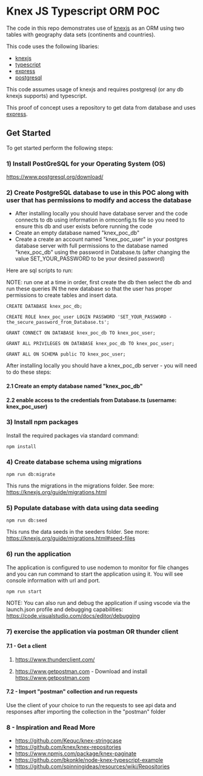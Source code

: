 # Knex JS Typescript ORM POC

The code in this repo demonstrates use of [knexjs](https://knexjs.org/) as an ORM using two tables with geography data sets (continents and countries).

This code uses the following libaries:

- [knexjs](https://knexjs.org/)
- [typescript](https://www.typescriptlang.org/)
- [express](https://expressjs.com/)
- [postgresql](https://www.postgresql.org/)

This code assumes usage of knexjs and requires postgresql (or any db knexjs supports) and typescript.

This proof of concept uses a repository to get data from database and uses [express](https://expressjs.com/).

## Get Started

To get started perform the following steps:

### 1) Install PostGreSQL for your Operating System (OS)

https://www.postgresql.org/download/

### 2) Create PostgreSQL database to use in this POC along with user that has permissions to modify and access the database

- After installing locally you should have database server and the code connects to db using information in ormconfig.ts file so you need to ensure this db and user exists before running the code
- Create an empty database named "knex_poc_db"
- Create a create an account named "knex_poc_user" in your postgres database server with full permissions to the database named "knex_poc_db" using the password in Database.ts (after changing the value SET_YOUR_PASSWORD to be your desired password)

Here are sql scripts to run:

NOTE: run one at a time in order, first create the db then select the db and run these queries IN the new database so that the user has proper permissions to create tables and insert data.

```
CREATE DATABASE knex_poc_db;

CREATE ROLE knex_poc_user LOGIN PASSWORD 'SET_YOUR_PASSWORD - the_secure_password_from_Database.ts';

GRANT CONNECT ON DATABASE knex_poc_db TO knex_poc_user;

GRANT ALL PRIVILEGES ON DATABASE knex_poc_db TO knex_poc_user;

GRANT ALL ON SCHEMA public TO knex_poc_user;
```


After installing locally you should have a knex_poc_db server - you will need to do these steps:
#### 2.1 Create an empty database named "knex_poc_db"

#### 2.2 enable access to the credentials from Database.ts (username: knex_poc_user)

### 3) Install npm packages

Install the required packages via standard command:

```npm install```

### 4) Create database schema using migrations

```npm run db:migrate```

This runs the migrations in the migrations folder. See more: https://knexjs.org/guide/migrations.html

### 5) Populate database with data using data seeding

```npm run db:seed```

This runs the data seeds in the seeders folder. See more: https://knexjs.org/guide/migrations.html#seed-files

### 6) run the application

The application is configured to use nodemon to monitor for file changes and you can run command to start the application using it. You will see console information with url and port.

```npm run start```

NOTE: You can also run and debug the application if using vscode via the launch.json profile and debugging capabilities: https://code.visualstudio.com/docs/editor/debugging

### 7) exercise the application via postman OR thunder client

#### 7.1 - Get a client

1) https://www.thunderclient.com/

2) https://www.getpostman.com - Download and install https://www.getpostman.com

#### 7.2 - Import "postman" collection and run requests

Use the client of your choice to run the requests to see api data and responses after importing the collection in the "postman" folder

### 8 - Inspiration and Read More

- https://github.com/Kequc/knex-stringcase
- https://github.com/knex/knex-repositories
- https://www.npmjs.com/package/knex-paginate
- https://github.com/bkonkle/node-knex-typescript-example
- https://github.com/spinningideas/resources/wiki/Repositories
````
